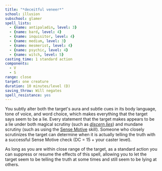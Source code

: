 ```yaml
---
title: "*deceitful veneer*"
school: illusion
subschool: glamer
spell_lists:
  - {name: antipaladin, level: 3}
  - {name: bard, level: 4}
  - {name: inquisitor, level: 4}
  - {name: medium, level: 3}
  - {name: mesmerist, level: 4}
  - {name: psychic, level: 4}
  - {name: witch, level: 5}
casting_time: 1 standard action
components:
  - V
  - S
range: close
target: one creature
duration: 10 minutes/level (D)
saving_throw: Will negates
spell_resistance: yes
---
```


You subtly alter both the target's aura and subtle cues in its body language, tone of voice, and word choice, which makes everything that the target says seem to be a lie. Every statement that the target makes appears to be a lie under both magical scrutiny (such as [*discern lies*](/spells/discern-lies/)) and mundane scrutiny (such as using the [Sense Motive](/skills/sense-motive/) skill). Someone who closely scrutinizes the target can determine when it is actually telling the truth with a successful Sense Motive check (DC = 15 + your caster level).

As long as you are within close range of the target, as a standard action you can suppress or resume the effects of this spell, allowing you to let the target seem to be telling the truth at some times and still seem to be lying at others.


